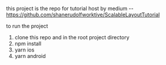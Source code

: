 this project is the repo for tutorial host by medium -- https://github.com/shanerudolfworktive/ScalableLayoutTutorial

to run the project
1. clone this repo and in the root project directory
2. npm install
3. yarn ios
4. yarn android

